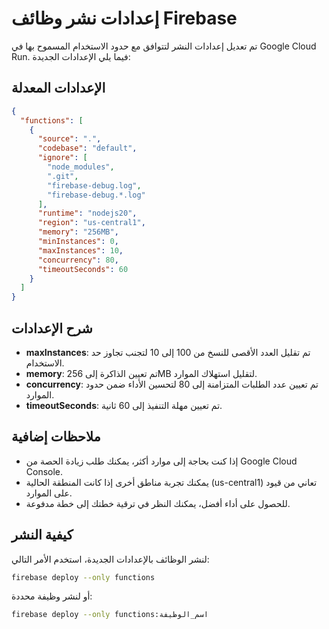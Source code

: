 # إعدادات نشر وظائف Firebase

تم تعديل إعدادات النشر لتتوافق مع حدود الاستخدام المسموح بها في Google Cloud Run. فيما يلي الإعدادات الجديدة:

## الإعدادات المعدلة

```json
{
  "functions": [
    {
      "source": ".",
      "codebase": "default",
      "ignore": [
        "node_modules",
        ".git",
        "firebase-debug.log",
        "firebase-debug.*.log"
      ],
      "runtime": "nodejs20",
      "region": "us-central1",
      "memory": "256MB",
      "minInstances": 0,
      "maxInstances": 10,
      "concurrency": 80,
      "timeoutSeconds": 60
    }
  ]
}
```

## شرح الإعدادات

- **maxInstances**: تم تقليل العدد الأقصى للنسخ من 100 إلى 10 لتجنب تجاوز حد الاستخدام.
- **memory**: تم تعيين الذاكرة إلى 256MB لتقليل استهلاك الموارد.
- **concurrency**: تم تعيين عدد الطلبات المتزامنة إلى 80 لتحسين الأداء ضمن حدود الموارد.
- **timeoutSeconds**: تم تعيين مهلة التنفيذ إلى 60 ثانية.

## ملاحظات إضافية

- إذا كنت بحاجة إلى موارد أكثر، يمكنك طلب زيادة الحصة من Google Cloud Console.
- يمكنك تجربة مناطق أخرى إذا كانت المنطقة الحالية (us-central1) تعاني من قيود على الموارد.
- للحصول على أداء أفضل، يمكنك النظر في ترقية خطتك إلى خطة مدفوعة.

## كيفية النشر

لنشر الوظائف بالإعدادات الجديدة، استخدم الأمر التالي:

```bash
firebase deploy --only functions
```

أو لنشر وظيفة محددة:

```bash
firebase deploy --only functions:اسم_الوظيفة
```
